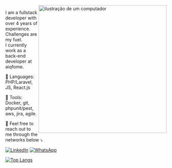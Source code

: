 <img src="https://raw.githubusercontent.com/MicaelliMedeiros/micaellimedeiros/master/image/computer-illustration.png" alt="ilustração de um computador" min-width="400px" max-width="400px" width="400px" align="right">

<p align="left"> 
  I am a fullstack developer with over 4 years of experience. Challenges are my fuel.<br>
  I currently work as a back-end developer at aiqfome.
</p>

<p align="left">
  🦄 Languages: PHP/Laravel, JS, React.js
</p>

<p align="left">
  💼 Tools: Docker, git, phpunit/pest, aws, jira, agile.
</p>

<p align="left">
  💌 Feel free to reach out to me through the networks below ⤵️
</p>


<p align="left">
  <a href="https://www.linkedin.com/in/thiago-pgrocha/" title="LinkedIn">
  <img src="https://img.shields.io/badge/-Linkedin-0e76a8?style=flat-square&logo=Linkedin&logoColor=white&link=https://www.linkedin.com/in/thiago-pgrocha/" alt="LinkedIn"/></a>
  <a href="https://wa.me/5515991924677?text=Ol%C3%A1%21+Vim+do+github+e+gostaria+de+falar+com+voc%C3%AA+sobre..." title="WhatsApp">
  <img src="https://img.shields.io/badge/-WhatsApp-25d366?style=flat-square&labelColor=25d366&logo=whatsapp&logoColor=white&link=https://wa.me/5515991924677?text=Ol%C3%A1%21+Vim+do+github+e+gostaria+de+falar+com+voc%C3%AA+sobre..." alt="WhatsApp"/></a>
</p>


[![Top Langs](https://github-readme-stats.vercel.app/api/top-langs/?username=throcha3&layout=compact&hide=html&theme=dark)](https://github.com/anuraghazra/github-readme-stats)
